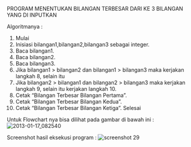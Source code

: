 PROGRAM MENENTUKAN BILANGAN TERBESAR DARI KE 3 BILANGAN YANG DI INPUTKAN

Algoritmanya :

1. Mulai
2. Inisiasi bilangan1,bilangan2,bilangan3 sebagai integer.
3. Baca bilangan1.
4. Baca bilangan2.
5. Baca bilangan3.
6. Jika bilangan1 > bilangan2 dan bilangan1 > bilangan3 maka kerjakan langkah 8, selain itu
7. Jika bilangan2 > bilangan1 dan bilangan2 > bilangan3 maka kerjakan langkah 9, selain itu kerjakan langkah 10.
8. Cetak “Bilangan Terbesar Bilangan Pertama”.
9. Cetak “Bilangan Terbesar Bilangan Kedua”.
10. Cetak “Bilangan Terbesar Bilangan Ketiga”.
Selesai

Untuk Flowchart nya bisa dilihat pada gambar di bawah ini :
![2013-01-17_082540](https://user-images.githubusercontent.com/46753205/52687035-c7737f80-2f82-11e9-9fa0-5773a8178131.jpg)

Screenshot hasil eksekusi program :
![screenshot 29](https://user-images.githubusercontent.com/46753205/52687653-7f099100-2f85-11e9-8e66-1b4b6ec2a198.png)

